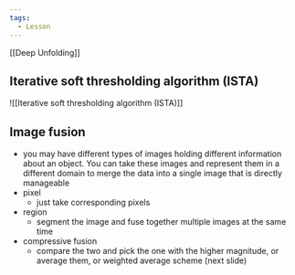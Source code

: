 ```yaml
---
tags:
  - Lesson
---
```

[[Deep Unfolding]]
## Iterative soft thresholding algorithm (ISTA)
![[Iterative soft thresholding algorithm (ISTA)]]
## Image fusion
- you may have different types of images holding different information about an object. You can take these images and represent them in a different domain to merge the data into a single image that is directly manageable 
- pixel
	- just take corresponding pixels
- region
	- segment the image and fuse together multiple images at the same time
- compressive fusion
	- compare the two and pick the one with the higher magnitude, or average them, or weighted average scheme (next slide)